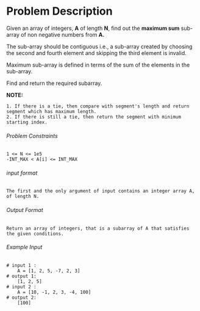 # Problem Description

Given an array of integers, **A** of length **N**, find out the **maximum sum** sub-array of non negative numbers from **A.**

The sub-array should be contiguous i.e., a sub-array created by choosing the second and fourth element and skipping the third element is invalid.

Maximum sub-array is defined in terms of the sum of the elements in the sub-array.

Find and return the required subarray.

**NOTE:**

    1. If there is a tie, then compare with segment's length and return segment which has maximum length.
    2. If there is still a tie, then return the segment with minimum starting index.

###### Problem Constraints

```
1 <= N <= 1e5
-INT_MAX < A[i] <= INT_MAX
```

###### input format

``` 
The first and the only argument of input contains an integer array A, of length N.
```

###### Output Format

```
Return an array of integers, that is a subarray of A that satisfies the given conditions.
```

###### Example Input

```
# input 1 : 
    A = [1, 2, 5, -7, 2, 3]
# output 1: 
    [1, 2, 5]
# input 2 : 
    A = [10, -1, 2, 3, -4, 100]
# output 2: 
    [100]
```
